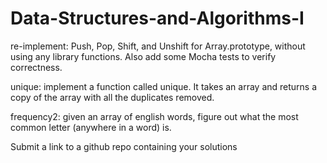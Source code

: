 # Data-Structures-and-Algorithms-I
re-implement: Push, Pop, Shift, and Unshift for Array.prototype, without using any library functions. Also add some Mocha tests to verify correctness.

unique: implement a function called unique. It takes an array and returns a copy of the array with all the duplicates removed.

frequency2: given an array of english words, figure out what the most common letter (anywhere in a word) is.

Submit a link to a github repo containing your solutions
